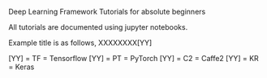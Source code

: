 Deep Learning Framework Tutorials for absolute beginners

All tutorials are documented using jupyter notebooks.

Example title is as follows,
XXXXXXXX[YY]

[YY] = TF = Tensorflow
[YY] = PT = PyTorch
[YY] = C2 = Caffe2
[YY] = KR = Keras

